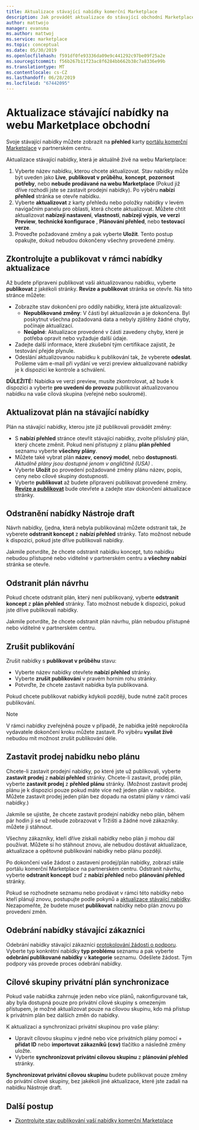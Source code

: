 ```yaml
---
title: Aktualizace stávající nabídky komerční Marketplace
description: Jak provádět aktualizace do stávající obchodní Marketplace nabídku, včetně úpravy, odstraňování koncept, zrušení publikování požadavku, ukončete prodej nabídku nebo plán a synchronizaci privátní cílovým skupinám na místě.
author: mattwojo
manager: evansma
ms.author: mattwoj
ms.service: marketplace
ms.topic: conceptual
ms.date: 05/30/2019
ms.openlocfilehash: f591df0fe93336da09e9c441292c97be09f25a2e
ms.sourcegitcommit: f56b267b11f23ac8f6284bb662b38c7a8336e99b
ms.translationtype: MT
ms.contentlocale: cs-CZ
ms.lasthandoff: 06/28/2019
ms.locfileid: "67442095"
---
```

# <a name="update-an-existing-offer-in-the-commercial-marketplace"></a>Aktualizace stávající nabídky na webu Marketplace obchodní

Svoje stávající nabídky můžete zobrazit na **přehled** karty [portálu komerční Marketplace](https://partner.microsoft.com/dashboard/commercial-marketplace/offers) v partnerském centru.

Aktualizace stávající nabídky, která je aktuálně živě na webu Marketplace: 

1. Vyberte název nabídku, kterou chcete aktualizovat. Stav nabídky může být uveden jako **Live**, **publikovat v průběhu**, **koncept**, **pozornost potřeby**, nebo **nebude prodávané na webu Marketplace** (Pokud již dříve rozhodli jste se zastavit prodejní nabídky). Po výběru **nabízí přehled** stránka se otevře nabídku.
2. Vyberte **aktualizovat** z karty přehledu nebo položky nabídky v levém navigačním panelu pro oblasti, která chcete aktualizovat. Můžete chtít aktualizovat **nabízejí nastavení**, **vlastnosti**, **nabízejí výpis**, **ve verzi Preview**, **technické konfigurace** , **Plánování přehled**, nebo **testovací verze**. 
3. Proveďte požadované změny a pak vyberte **Uložit**. Tento postup opakujte, dokud nebudou dokončeny všechny provedené změny.

## <a name="review-and-publish-an-updated-offer"></a>Zkontrolujte a publikovat v rámci nabídky aktualizace

Až budete připraveni publikovat vaši aktualizovanou nabídku, vyberte **publikovat** z jakékoli stránky. **Revize a publikovat** stránka se otevře. Na této stránce můžete:


- Zobrazíte stav dokončení pro oddíly nabídky, která jste aktualizovali: 
    - **Nepublikované změny**: V části byl aktualizován a je dokončena. Byl poskytnut všechna požadovaná data a nebyly zjištěny žádné chyby, počínaje aktualizací.
    - **Neúplné**: Aktualizace provedené v části zavedeny chyby, které je potřeba opravit nebo vyžaduje další údaje.
- Zadejte další informace, které zkušební tým certifikace zajistit, že testování přejde plynule.
- Odeslání aktualizovanou nabídku k publikování tak, že vyberete **odeslat**.  Pošleme vám e-mail při vydání ve verzi preview aktualizované nabídky je k dispozici ke kontrole a schválení.

**DŮLEŽITÉ:** Nabídka ve verzi preview, musíte zkontrolovat, až bude k dispozici a vyberte **pro uvedení do provozu** publikovat aktualizovanou nabídku na vaše cílová skupina (veřejné nebo soukromé).

## <a name="update-a-plan-within-an-existing-offer"></a>Aktualizovat plán na stávající nabídky

Plán na stávající nabídky, kterou jste již publikovali provádět změny:

- S **nabízí přehled** stránce otevřít stávající nabídky, zvolte příslušný plán, který chcete změnit. Pokud není přístupný z plánu **plán přehled** seznamu vyberte **všechny plány**.
- Můžete také vybrat plán **název**, **cenový model**, nebo **dostupnosti**. *Aktuálně plány jsou dostupné jenom v angličtině (USA)* .
- Vyberte **Uložit** po provedení požadované změny plánu název, popis, ceny nebo cílové skupiny dostupnosti. 
- Vyberte **publikovat** až budete připraveni publikovat provedené změny. **[Revize a publikovat](#review-and-publish-an-updated-offer)** bude otevřete a zadejte stav dokončení aktualizace stránky. 

## <a name="delete-a-draft-offer"></a>Odstranění nabídky Nástroje draft

Návrh nabídky, (jedna, která nebyla publikována) můžete odstranit tak, že vyberete **odstranit koncept** z **nabízí přehled** stránky. Tato možnost nebude k dispozici, pokud jste dříve publikovali nabídky.

Jakmile potvrdíte, že chcete odstranit nabídku koncept, tuto nabídku nebudou přístupné nebo viditelné v partnerském centru a **všechny nabízí** stránka se otevře.

## <a name="delete-a-draft-plan"></a>Odstranit plán návrhu

Pokud chcete odstranit plán, který není publikovaný, vyberte **odstranit koncept** z **plán přehled** stránky. Tato možnost nebude k dispozici, pokud jste dříve publikovali nabídky.

Jakmile potvrdíte, že chcete odstranit plán návrhu, plán nebudou přístupné nebo viditelné v partnerském centru.

## <a name="cancel-publishing"></a>Zrušit publikování

Zrušit nabídky s **publikovat v průběhu** stavu:

- Vyberte název nabídky otevřete **nabízí přehled** stránky. 
- Vyberte **zrušit publikování** v pravém horním rohu stránky.
- Potvrďte, že chcete zastavit nabídka byla publikovaná. 

Pokud chcete publikovat nabídky kdykoli později, bude nutné začít proces publikování.

> [!NOTE]
> V rámci nabídky zveřejněná pouze v případě, že nabídka ještě nepokročila vydavatele dokončení kroku můžete zastavit. Po výběru **vysílat živě** nebudou mít možnost zrušit publikování déle.

## <a name="stop-selling-an-offer-or-plan"></a>Zastavit prodej nabídku nebo plánu

Chcete-li zastavit prodejní nabídky, po které jste už publikovali, vyberte **zastavit prodej** z **nabízí přehled** stránky. Chcete-li zastavit, prodej plán, vyberte **zastavit prodej** z **přehled plánu** stránky. (Možnost zastavit prodej plánu je k dispozici pouze pokud máte více než jeden plán v nabídce. Můžete zastavit prodej jeden plán bez dopadu na ostatní plány v rámci vaší nabídky.)

Jakmile se ujistíte, že chcete zastavit prodejní nabídky nebo plán, během pár hodin ji se už nebude zobrazovat v Tržišti a žádné nové zákazníky. můžete ji stáhnout. 

Všechny zákazníky, kteří dříve získali nabídky nebo plán ji mohou dál používat. Můžete si ho stáhnout znovu, ale nebudou dostávat aktualizace, aktualizace a opětovné publikování nabídky nebo plánu později. 

Po dokončení vaše žádost o zastavení prodej/plán nabídky, zobrazí stále portálu komerční Marketplace na partnerském centru. Odstranit návrhu, vyberte **odstranit koncept** buď z **nabízí přehled** nebo **plánování přehled** stránky. 

Pokud se rozhodnete seznamu nebo prodávat v rámci této nabídky nebo kteří plánují znovu, postupujte podle pokynů a [aktualizace stávající nabídky](#update-an-existing-offer-in-the-commercial-marketplace). Nezapomeňte, že budete muset **publikovat** nabídky nebo plán znovu po provedení změn.

## <a name="remove-offers-from-existing-customers"></a>Odebrání nabídky stávající zákazníci

Odebrání nabídky stávající zákazníci [protokolování žádosti o podporu](https://support.microsoft.com/supportforbusiness/productselection?sapId=48734891-ee9a-5d77-bf29-82bf8d8111ff). Vyberte typ konkrétní nabídky **typ problému** seznamu a pak vyberte **odebrání publikované nabídky** v **kategorie** seznamu. Odešlete žádost. Tým podpory vás provede proces odebrání nabídky.

## <a name="sync-private-plan-audiences"></a>Cílové skupiny privátní plán synchronizace

Pokud vaše nabídka zahrnuje jeden nebo více plánů, nakonfigurované tak, aby byla dostupná pouze pro privátní cílové skupiny s omezeným přístupem, je možné aktualizovat pouze na cílovou skupinu, kdo má přístup k privátním plán bez dalších změn do nabídky. 

K aktualizaci a synchronizaci privátní skupinou pro vaše plány:

- Upravit cílovou skupinu v jedné nebo více privátních plány pomocí + **přidat ID** nebo **importovat zákazníků (csv)** tlačítko a následně změny uložte.
- Vyberte **synchronizovat privátní cílovou skupinu** z **plánování přehled** stránky.

**Synchronizovat privátní cílovou skupinu** budete publikovat pouze změny do privátní cílové skupiny, bez jakékoli jiné aktualizace, které jste zadali na nabídku Nástroje draft.

## <a name="next-steps"></a>Další postup

- [Zkontrolujte stav publikování vaší nabídky komerční Marketplace](./publishing-status.md)
